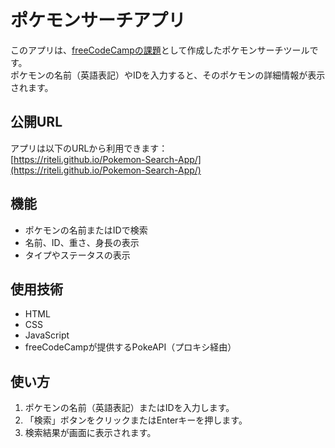 # ポケモンサーチアプリ

このアプリは、[freeCodeCampの課題](https://www.freecodecamp.org/japanese/learn/javascript-algorithms-and-data-structures-v8/build-a-pokemon-search-app-project/build-a-pokemon-search-app)として作成したポケモンサーチツールです。  
ポケモンの名前（英語表記）やIDを入力すると、そのポケモンの詳細情報が表示されます。

## 公開URL
アプリは以下のURLから利用できます：  
[https://riteli.github.io/Pokemon-Search-App/](https://riteli.github.io/Pokemon-Search-App/)

## 機能
- ポケモンの名前またはIDで検索
- 名前、ID、重さ、身長の表示
- タイプやステータスの表示

## 使用技術
- HTML
- CSS
- JavaScript
- freeCodeCampが提供するPokeAPI（プロキシ経由）

## 使い方
1. ポケモンの名前（英語表記）またはIDを入力します。
2. 「検索」ボタンをクリックまたはEnterキーを押します。
3. 検索結果が画面に表示されます。
